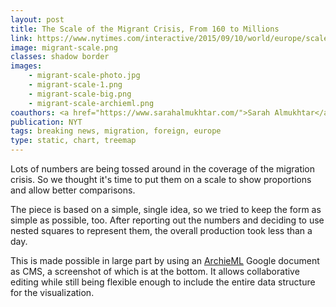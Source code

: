 ```yaml
---
layout: post
title: The Scale of the Migrant Crisis, From 160 to Millions
link: https://www.nytimes.com/interactive/2015/09/10/world/europe/scale-of-migrant-crisis-in-europe.html
image: migrant-scale.png
classes: shadow border
images:
    - migrant-scale-photo.jpg
    - migrant-scale-1.png
    - migrant-scale-big.png
    - migrant-scale-archieml.png
coauthors: <a href="https://www.sarahalmukhtar.com/">Sarah Almukhtar</a>, <a href="https://twitter.com/wilsonandrews">Wilson Andrews</a> & <a href="https://joshmkeller.com/">Josh Keller</a>
publication: NYT
tags: breaking news, migration, foreign, europe
type: static, chart, treemap
---
```


Lots of numbers are being tossed around in the coverage of the migration crisis. So we thought it's time to put them on a scale to show proportions and allow better comparisons.

The piece is based on a simple, single idea, so we tried to keep the form as simple as possible, too. After reporting out the numbers and deciding to use nested squares to represent them, the overall production took less than a day.

This is made possible in large part by using an [ArchieML](https://archieml.org/) Google document as CMS, a screenshot of which is at the bottom. It allows collaborative editing while still being flexible enough to include the entire data structure for the visualization.
